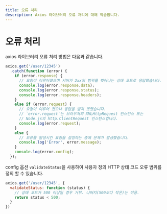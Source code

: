 ```yaml
---
title: 오류 처리
description: Axios 라이브러리 오류 처리에 대해 학습합니다.
---
```


# 오류 처리

axios 라이브러리 오류 처리 방법은 다음과 같습니다.

```js
axios.get('/user/12345')
  .catch(function (error) {
    if (error.response) {
      // 요청이 이루어졌으며 서버가 2xx의 범위를 벗어나는 상태 코드로 응답했습니다.
      console.log(error.response.data);
      console.log(error.response.status);
      console.log(error.response.headers);
    }
    else if (error.request) {
      // 요청이 이루어 졌으나 응답을 받지 못했습니다.
      // `error.request`는 브라우저의 XMLHttpRequest 인스턴스 또는
      // Node.js의 http.ClientRequest 인스턴스입니다.
      console.log(error.request);
    }
    else {
      // 오류를 발생시킨 요청을 설정하는 중에 문제가 발생했습니다.
      console.log('Error', error.message);
    }
    console.log(error.config);
  });
```

config 옵션 `validateStatus`을 사용하여 사용자 정의 HTTP 상태 코드 오류 범위를 정의 할 수 있습니다.

```js
axios.get('/user/12345', {
  validateStatus: function (status) {
    // 상태 코드가 500 이상일 경우 거부. 나머지(500보다 작은)는 허용.
    return status < 500;
  }
})
```